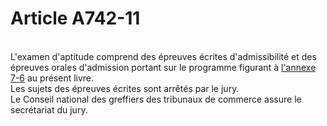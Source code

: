 # Article A742-11

<p><br/>L'examen d'aptitude comprend des épreuves écrites d'admissibilité et des épreuves orales d'admission portant sur le programme figurant à <a href='/affichCodeArticle.do?cidTexte=LEGITEXT000005634379&idArticle=LEGIARTI000020162762&dateTexte=&categorieLien=cid' title='Code de commerce. - art. Annexe 7-6 (V)'>l'annexe 7-6</a> au présent livre. <br/>Les sujets des épreuves écrites sont arrêtés par le jury. <br/>Le Conseil national des greffiers des tribunaux de commerce assure le secrétariat du jury.</p>